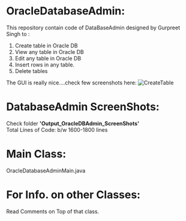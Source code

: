 OracleDatabaseAdmin:
====================
This repository contain code of DataBaseAdmin designed by Gurpreet Singh to : <br> 
 1) Create table in Oracle DB <br> 
 2) View any table in Oracle DB <br>
 3) Edit any table in Oracle DB <br>
 4) Insert rows in any table. <br>
 5) Delete tables <br>

The GUI is really nice....check few screenshots here:
<img src="https://raw.github.com/harry1357931/OracleDB-Admin/master/OracleAdmin_CreateNewTableBlankPage.PNG" alt="CreateTable" width="" height="">

DatabaseAdmin ScreenShots:
==========================
Check folder <b>'Output_OracleDBAdmin_ScreenShots' </b><br> 
Total Lines of Code: b/w 1600-1800 lines <br>

Main Class: 
===========
OracleDatabaseAdminMain.java

For Info. on other Classes:
===========================
Read Comments on Top of that class.
